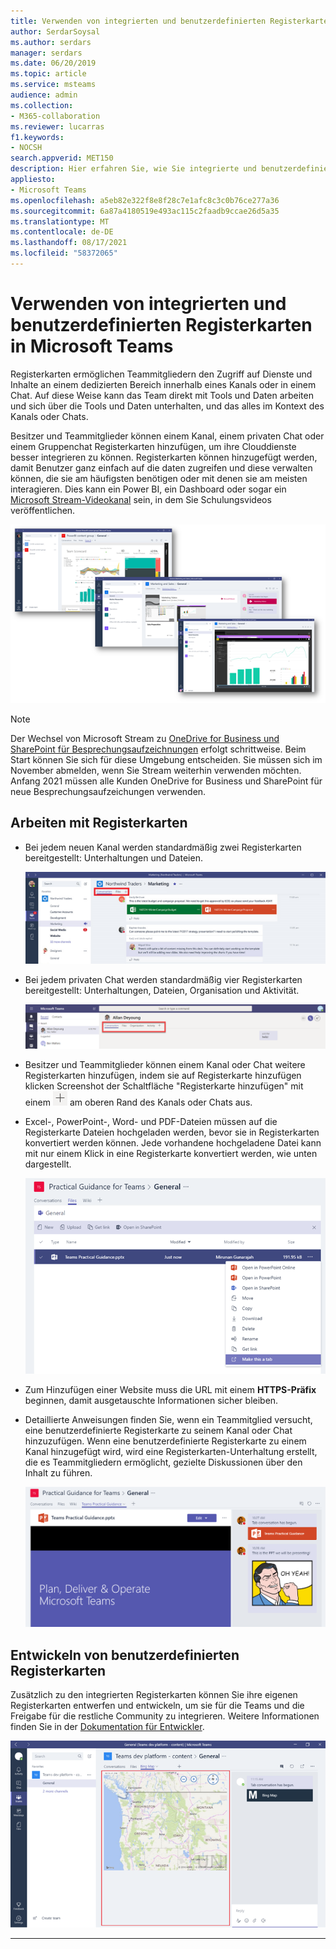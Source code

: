 ```yaml
---
title: Verwenden von integrierten und benutzerdefinierten Registerkarten in Microsoft Teams
author: SerdarSoysal
ms.author: serdars
manager: serdars
ms.date: 06/20/2019
ms.topic: article
ms.service: msteams
audience: admin
ms.collection:
- M365-collaboration
ms.reviewer: lucarras
f1.keywords:
- NOCSH
search.appverid: MET150
description: Hier erfahren Sie, wie Sie integrierte und benutzerdefinierte Registerkarten verwenden können, um Funktionen wie Unterhaltungen, Dateien, Karten usw. einzubeziehen.
appliesto:
- Microsoft Teams
ms.openlocfilehash: a5eb82e322f8e8f28c7e1afc8c3c0b76ce277a36
ms.sourcegitcommit: 6a87a4180519e493ac115c2faadb9ccae26d5a35
ms.translationtype: MT
ms.contentlocale: de-DE
ms.lasthandoff: 08/17/2021
ms.locfileid: "58372065"
---
```

# <a name="use-built-in-and-custom-tabs-in-microsoft-teams"></a>Verwenden von integrierten und benutzerdefinierten Registerkarten in Microsoft Teams

Registerkarten ermöglichen Teammitgliedern den Zugriff auf Dienste und Inhalte an einem dedizierten Bereich innerhalb eines Kanals oder in einem Chat. Auf diese Weise kann das Team direkt mit Tools und Daten arbeiten und sich über die Tools und Daten unterhalten, und das alles im Kontext des Kanals oder Chats.

Besitzer und Teammitglieder können einem Kanal, einem privaten Chat oder einem Gruppenchat Registerkarten hinzufügen, um ihre Clouddienste besser integrieren zu können. Registerkarten können hinzugefügt werden, damit Benutzer ganz einfach auf die daten zugreifen und diese verwalten können, die sie am häufigsten benötigen oder mit denen sie am meisten interagieren. Dies kann ein Power BI, ein Dashboard oder sogar ein [Microsoft Stream-Videokanal](https://go.microsoft.com/fwlink/?linkid=855785) sein, in dem Sie Schulungsvideos veröffentlichen.

![Drei Screenshots mit verschiedenen Inhalten von Registerkarten](media/Use_built-in_and_custom_tabs_in_Microsoft_Teams_image4.png)

>[!Note]
> Der Wechsel von Microsoft Stream zu [OneDrive for Business und SharePoint für Besprechungsaufzeichnungen](tmr-meeting-recording-change.md) erfolgt schrittweise. Beim Start können Sie sich für diese Umgebung entscheiden. Sie müssen sich im November abmelden, wenn Sie Stream weiterhin verwenden möchten. Anfang 2021 müssen alle Kunden OneDrive for Business und SharePoint für neue Besprechungsaufzeichungen verwenden.

## <a name="work-with-tabs"></a>Arbeiten mit Registerkarten

- Bei jedem neuen Kanal werden standardmäßig zwei Registerkarten bereitgestellt: Unterhaltungen und Dateien.

    ![Screenshot des Abschnitts „Unterhaltung“ des Teams „Marketing“](media/Use_built-in_and_custom_tabs_in_Microsoft_Teams_image1.png)
- Bei jedem privaten Chat werden standardmäßig vier Registerkarten bereitgestellt: Unterhaltungen, Dateien, Organisation und Aktivität.

    ![Screenshot der Registerkarten in einem Chat](media/Use_built-in_and_custom_tabs_add_tabs_to_a_chat.png)

- Besitzer und Teammitglieder können einem Kanal oder Chat weitere  Registerkarten hinzufügen, indem sie auf Registerkarte hinzufügen klicken Screenshot der Schaltfläche "Registerkarte hinzufügen" mit einem ![ +-Zeichen.](media/Use_built-in_and_custom_tabs_add_a_tab_button.png) am oberen Rand des Kanals oder Chats aus.

- Excel-, PowerPoint-, Word- und PDF-Dateien müssen  auf die Registerkarte Dateien hochgeladen werden, bevor sie in Registerkarten konvertiert werden können. Jede vorhandene hochgeladene Datei kann mit nur einem Klick in eine Registerkarte konvertiert werden, wie unten dargestellt.

    ![Screenshot der Registerkarte „Dateien“ mit ausgewählter PowerPoint-Datei](media/Use_built-in_and_custom_tabs_in_Microsoft_Teams_image2.png)

- Zum Hinzufügen einer Website muss die URL mit einem **HTTPS-Präfix** beginnen, damit ausgetauschte Informationen sicher bleiben.

- Detaillierte Anweisungen finden Sie, wenn ein Teammitglied versucht, eine benutzerdefinierte Registerkarte zu seinem Kanal oder Chat hinzuzufügen. Wenn eine benutzerdefinierte Registerkarte zu  einem Kanal hinzugefügt wird, wird eine Registerkarten-Unterhaltung erstellt, die es Teammitgliedern ermöglicht, gezielte Diskussionen über den Inhalt zu führen.

    ![Screenshot einer benutzerdefinierten Registerkarte mit einer Registerkarten-Unterhaltung auf der rechten Seite](media/Use_built-in_and_custom_tabs_in_Microsoft_Teams_image3.png)

## <a name="develop-custom-tabs"></a>Entwickeln von benutzerdefinierten Registerkarten

Zusätzlich zu den integrierten Registerkarten können Sie ihre eigenen Registerkarten entwerfen und entwickeln, um sie für die Teams und die Freigabe für die restliche Community zu integrieren. Weitere Informationen finden Sie in der [Dokumentation für Entwickler](/microsoftteams/platform/tabs/what-are-tabs).

![Screenshot einer benutzerdefinierten Beispielregisterkarte in Microsoft Teams](media/Use_built-in_and_custom_tabs_in_Microsoft_Teams_image5.png)

---
